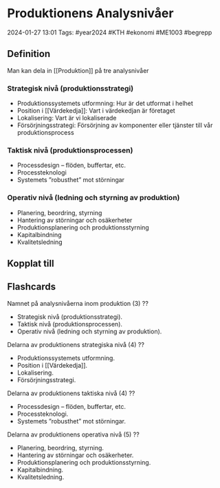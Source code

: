 # Produktionens Analysnivåer

2024-01-27 13:01
Tags: #year2024 #KTH #ekonomi #ME1003 #begrepp

## Definition

Man kan dela in [[Produktion]] på tre analysnivåer

### Strategisk nivå (produktionsstrategi)

- Produktionssystemets utformning: Hur är det utformat i helhet
- Position i [[Värdekedja]]: Vart i värdekedjan är företaget
- Lokalisering: Vart är vi lokaliserade
- Försörjningsstrategi: Försörjning av komponenter eller tjänster till vår produktionsprocess

### Taktisk nivå (produktionsprocessen)

- Processdesign – flöden, buffertar, etc.
- Processteknologi
- Systemets ”robusthet” mot störningar

### Operativ nivå (ledning och styrning av produktion)

- Planering, beordring, styrning
- Hantering av störningar och osäkerheter
- Produktionsplanering och produktionsstyrning
- Kapitalbindning
- Kvalitetsledning

## Kopplat till

## Flashcards

Namnet på analysnivåerna inom produktion (3)
??
- Strategisk nivå (produktionsstrategi).
- Taktisk nivå (produktionsprocessen).
- Operativ nivå (ledning och styrning av produktion).

Delarna av produktionens strategiska nivå (4)
??
- Produktionssystemets utformning.
- Position i [[Värdekedja]].
- Lokalisering.
- Försörjningsstrategi.
<!--SR:!2000-01-01,1,250!2024-01-31,1,230-->

Delarna av produktionens taktiska nivå (4)
??
- Processdesign – flöden, buffertar, etc.
- Processteknologi.
- Systemets ”robusthet” mot störningar.

Delarna av produktionens operativa nivå (5)
??
- Planering, beordring, styrning.
- Hantering av störningar och osäkerheter.
- Produktionsplanering och produktionsstyrning.
- Kapitalbindning.
- Kvalitetsledning.
